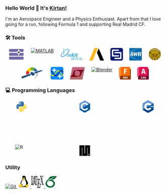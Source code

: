 
### Hello World 👋 It's [Kirtan!](https://kirtan2605.github.io/)
<!--
<br/>
<a href="https://www.linkedin.com/in/kirtan2605/">
<img align="left" alt="Kirtan Patel" width="22px" src="https://cdn.jsdelivr.net/npm/simple-icons@v3/icons/linkedin.svg" />
</a>
<br /> -->
I'm an Aerospace Engineer and a Physics Enthusiast. Apart from that I love going for a run, following Formula 1 and supporting Real Madrid CF.

### 🛠️ Tools

<div style="display: flex; gap: 20px; flex-wrap: wrap; justify-content: center; align-items: center;">
  <!-- ARCADIA-Capella -->
  <a href="https://www.eclipse.org/capella/" target="_blank">
    <img src="https://github.com/kirtan2605/kirtan2605/blob/master/images/tools/arcadia-capella.png" alt="ARCADIA-Capella" height="40" style="display: block;"/>
  </a>
  <!-- MATLAB -->
  <a href="https://www.mathworks.com/products/matlab.html" target="_blank">
    <img src="https://upload.wikimedia.org/wikipedia/commons/2/21/Matlab_Logo.png" alt="MATLAB" height="40" style="display: block;"/>
  </a>
  <!-- Orekit -->
  <a href="https://www.orekit.org/" target="_blank">
    <img src="https://github.com/kirtan2605/kirtan2605/blob/master/images/tools/orekit-space.png" alt="Orekit" height="40" style="display: block;"/>
  </a>
  <!-- ANSYS HFSS -->
  <a href="https://www.ansys.com/products/electronics/ansys-hfss" target="_blank">
    <img src="https://github.com/kirtan2605/kirtan2605/blob/master/images/tools/ansys-a.png" alt="ANSYS HFSS" height="40" style="display: block;"/>
  </a>
  <!-- CST Microwave Studio -->
  <a href="https://www.3ds.com/products-services/simulia/products/cst-studio-suite/" target="_blank">
    <img src="https://github.com/kirtan2605/kirtan2605/blob/master/images/tools/cst.png" alt="CST Microwave Studio" height="40" style="display: block;"/>
  </a>
  
  <!-- AWR Microwave Office -->
  <a href="https://www.cadence.com/" target="_blank">
    <img src="https://github.com/kirtan2605/kirtan2605/blob/master/images/tools/awr.png" alt="AWR Microwave Office" height="40" style="display: block;"/>
  </a>
  <!-- LibreVNA -->
  <a href="https://github.com/jankae/LibreVNA" target="_blank">
    <img src="https://github.com/kirtan2605/kirtan2605/blob/master/images/tools/librevna.png" alt="LibreVNA" height="40" style="display: block;"/>
  </a>
  <!-- Thermica -->
  <a href="https://www.ariane.group/en/thermica/" target="_blank">
    <img src="https://github.com/kirtan2605/kirtan2605/blob/master/images/tools/systema.png" alt="Thermica" height="40" style="display: block;"/>
  </a>
  <!-- SDR++ -->
  <a href="https://github.com/AlexandreRouma/SDRPlusPlus" target="_blank">
    <img src="https://github.com/kirtan2605/kirtan2605/blob/master/images/tools/sdrpp.png" alt="SDR++" height="40" style="display: block;"/>
  </a>
  <!-- LTSpice -->
  <a href="https://www.analog.com/en/design-center/design-tools-and-calculators/ltspice-simulator.html" target="_blank">
    <img src="https://github.com/kirtan2605/kirtan2605/blob/master/images/tools/ltspice.png" alt="LTSpice" height="40" style="display: block;"/>
  </a>
  <!-- Blender -->
  <a href="https://www.blender.org/" target="_blank">
    <img src="https://upload.wikimedia.org/wikipedia/commons/0/0c/Blender_logo_no_text.svg" alt="Blender" height="40" style="display: block;"/>
  </a>
  <!-- Fusion 360 -->
  <a href="https://www.autodesk.com/products/fusion-360/overview" target="_blank">
    <img src="https://github.com/kirtan2605/kirtan2605/blob/master/images/tools/fusion360.png" alt="Fusion 360" height="40" style="display: block;"/>
  </a>
  <!-- AutoCAD -->
  <a href="https://www.autodesk.com/products/autocad/overview" target="_blank">
    <img src="https://github.com/kirtan2605/kirtan2605/blob/master/images/tools/autocad.png" alt="AutoCAD" height="40" style="display: block;"/>
  </a>
</div>




### 💻 Programming Languages

<div style="display: grid; grid-template-columns: repeat(auto-fit, minmax(100px, 1fr)); gap: 100px; justify-items: center; align-items: center;">
  <a href="https://www.python.org" target="_blank" style="text-decoration: none; display: flex; justify-content: center; align-items: center;">
    <img src="https://raw.githubusercontent.com/devicons/devicon/master/icons/python/python-original.svg" alt="Python" width="40" height="40" style="display: block;"/>
  </a>
  <a href="https://www.cprogramming.com/" target="_blank" style="text-decoration: none; display: flex; justify-content: center; align-items: center;">
    <img src="https://raw.githubusercontent.com/devicons/devicon/master/icons/c/c-original.svg" alt="C" width="40" height="40" style="display: block;"/>
  </a>
  <a href="https://www.w3schools.com/cpp/" target="_blank" style="text-decoration: none; display: flex; justify-content: center; align-items: center;">
    <img src="https://raw.githubusercontent.com/devicons/devicon/master/icons/cplusplus/cplusplus-original.svg" alt="C++" width="40" height="40" style="display: block;"/>
  </a>
  <a href="https://www.r-project.org/" target="_blank" style="text-decoration: none; display: flex; justify-content: center; align-items: center;">
    <img src="https://upload.wikimedia.org/wikipedia/commons/1/1b/R_logo.svg" alt="R" width="40" height="40" style="display: block;"/>
  </a>
  <a href="https://micropython.org/" target="_blank" style="text-decoration: none; display: flex; justify-content: center; align-items: center;">
    <img src="https://github.com/kirtan2605/kirtan2605/blob/master/images/programming-languages/micropython-with-background-modified.png" alt="MicroPython" width="40" height="40" style="display: block;"/>
  </a>
</div>



  ### Utility
  <a href="https://git-scm.com/" target="_blank">
    <img src="https://www.vectorlogo.zone/logos/git-scm/git-scm-icon.svg" alt="Git" width="40" height="40"/>
  </a>
  <a href="https://www.linux.org/" target="_blank">
    <img src="https://raw.githubusercontent.com/devicons/devicon/master/icons/linux/linux-original.svg" alt="Linux" width="40" height="40"/>
  </a>
    <a href="https://www.latex-project.org/" target="_blank">
    <img src="https://github.com/kirtan2605/kirtan2605/blob/master/images/tools/latex.png" alt="LaTeX" width="40" height="40"/>
  </a>
  <!-- Overleaf -->
  <a href="https://www.overleaf.com/" target="_blank">
    <img src="https://github.com/kirtan2605/kirtan2605/blob/master/images/tools/overleaf.png" alt="Overleaf" width="40" height="40"/>
  </a>
</div>

<!--
![Top Langs](https://github-readme-stats.vercel.app/api/top-langs/?username=kirtan2605&layout=compact)
-->


<!--
![Github Stats](https://github-readme-stats.vercel.app/api?username=kirtan2605&show_icons=true&hide_border=true)
-->

